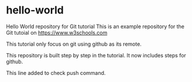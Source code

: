 # hello-world
Hello World repository for Git tutorial
This is an example repository for the Git tutoial on https://www.w3schools.com

This tutorial only focus on git using github as its remote.

This repository is built step by step in the tutorial.
It now includes steps for github.

This line added to check push command.
